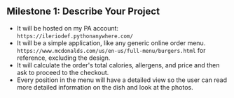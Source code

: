 ## Milestone 1: Describe Your Project
* It will be hosted on my PA account: `https://ileriodef.pythonanywhere.com/`
* It will be a simple application, like any generic online order menu. `https://www.mcdonalds.com/us/en-us/full-menu/burgers.html` for reference, excluding the design. 
* It will calculate the order's total calories, allergens, and price and then ask to proceed to the checkout.
* Every position in the menu will have a detailed view so the user can read more detailed information on the dish and look at the photos. 